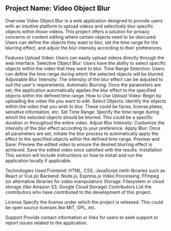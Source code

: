 
## Project Name: Video Object Blur

Overview
Video Object Blur is a web application designed to provide users with an intuitive platform to upload videos and selectively blur specific objects within those videos. This project offers a solution for privacy concerns or content editing where certain objects need to be obscured. Users can define the objects they want to blur, set the time range for the blurring effect, and adjust the blur intensity according to their preferences.

Features
Upload Video: Users can easily upload videos directly through the web interface.
Selective Object Blur: Users have the ability to select specific objects within the video that they want to blur.
Time Range Selection: Users can define the time range during which the selected objects will be blurred.
Adjustable Blur Intensity: The intensity of the blur effect can be adjusted to suit the user's requirements.
Automatic Blurring: Once the parameters are set, the application automatically applies the blur effect to the specified objects within the defined time range.
How to Use
Upload Video: Begin by uploading the video file you want to edit.
Select Objects: Identify the objects within the video that you wish to blur. These could be faces, license plates, sensitive information, etc.
Set Time Range: Specify the time range during which the selected objects should be blurred. This could be a specific duration or throughout the entire video.
Adjust Blur Intensity: Customize the intensity of the blur effect according to your preference.
Apply Blur: Once all parameters are set, initiate the blur process to automatically apply the effect to the specified objects within the defined time range.
Preview and Save: Preview the edited video to ensure the desired blurring effect is achieved. Save the edited video once satisfied with the results.
Installation
This section will include instructions on how to install and run the application locally if applicable.

Technologies Used
Frontend: HTML, CSS, JavaScript (with libraries such as React or Vue.js)
Backend: Node.js, Express.js
Video Processing: FFmpeg (or alternative libraries for video manipulation)
Storage: Filesystem or cloud storage (like Amazon S3, Google Cloud Storage)
Contributors
List the contributors who have contributed to the development of this project.

License
Specify the license under which the project is released. This could be open source licenses like MIT, GPL, etc.

Support
Provide contact information or links for users to seek support or report issues related to the application.

